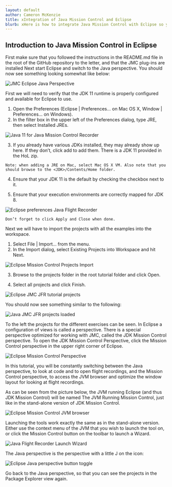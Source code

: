 ```yaml
---
layout: default
author: Cameron McKenzie
title: xIntegration of Java Mission Control and Eclipse
blurb: xHere is how to integrate Java Mission Control with Eclipse so you can profile your JVM and troubleshoot performance problems.
---
```

<a id="markdown-exercise-1b--starting-jmc-in-eclipse" name="exercise-1b--starting-jmc-in-eclipse"></a>

## Introduction to Java Mission Control in Eclipse

First make sure that you followed the instructions in the README.md file in the root
of the GitHub repository to the letter, and that the JMC plug-ins are installed Next
start Eclipse and switch to the Java perspective. You should now see something
looking somewhat like below:


<img src="/assets/eclipse-java-perspective.png" class="img-fluid" alt="JMC Eclipse Java Perspective"/>

First we will need to verify that the JDK 11 runtime is properly configured and
available for Eclipse to use.

1. Open the Preferences (Eclipse | Preferences... on Mac OS X, Window |
    Preferences... on Windows).
2. In the filter box in the upper left of the Preferences dialog, type JRE, then
    select Installed JREs.


<img src="/assets/eclipse-preferences-installed-jres.png" class="img-fluid" alt="Java 11 for Java Mission Control Recorder"/>

3. If you already have various JDKs installed, they may already show up here. If
    they don’t, click add to add them. There is a JDK 11 provided in the HoL zip.

```
Note: when adding a JRE on Mac, select Mac OS X VM. Also note that you
should browse to the <JDK>/Contents/Home folder.
```
4. Ensure that your JDK 11 is the default by checking the checkbox next to it.

5. Ensure that your execution environments are correctly mapped for JDK 8.

<img src="/assets/eclipse-preferences-execution-environments.png" class="img-fluid" alt="Eclipse preferences Java Flight Recorder"/>

```
Don’t forget to click Apply and Close when done.
```
Next we will have to import the projects with all the examples into the workspace.

1. Select File | Import... from the menu.
2. In the Import dialog, select Existing Projects into Workspace and hit Next.


<img src="/assets/eclipse-import-existing-projects.png" class="img-fluid" alt="Eclipse Mission Control Projects Import"/>

3. Browse to the projects folder in the root tutorial folder and click Open.

4. Select all projects and click Finish.


<img src="/assets/eclipse-import-tutorial-all-projects.png" class="img-fluid" alt="Eclipse JMC JFR tutorial projects"/>

You should now see something similar to the following:

<img src="/assets/eclipse-workspace-projects-loaded.png" class="img-fluid" alt="Java JMC JFR projects loaded"/>

To the left the projects for the different exercises can be seen. In Eclipse a
configuration of views is called a perspective. There is a special perspective
optimized for working with JMC, called the JDK Mission Control perspective. To
open the JDK Mission Control Perspective, click the Mission Control perspective in
the upper right corner of Eclipse.


<img src="/assets/eclipse-jmc-perspective-button-toggle.png" class="img-fluid" alt="Eclipse Mission Control Perspective"/>

In this tutorial, you will be constantly switching between the Java perspective, to look
at code and to open flight recordings, and the Mission Control perspective, to access
the JVM browser and optimize the window layout for looking at flight recordings.

As can be seen from the picture below, the JVM running Eclipse (and thus JDK
Mission Control) will be named The JVM Running Mission Control, just like in the
stand-alone version of JDK Mission Control.


<img src="/assets/eclipse-jmc-perspective-jvm-browser.png" class="img-fluid" alt="Eclipse Mission Control JVM browser"/>

Launching the tools work exactly the same as in the stand-alone version. Either use
the context menu of the JVM that you wish to launch the tool on, or click the Mission
Control button on the toolbar to launch a Wizard.


<img src="/assets/eclipse-jmc-launch-wizard-jfr.png" class="img-fluid" alt="Java Flight Recorder Launch Wizard"/>

The Java perspective is the perspective with a little J on the icon:

<img src="/assets/eclipse-java-perspective-button-toggle.png" class="img-fluid" alt="Eclipse Java perspective button toggle"/>

Go back to the Java perspective, so that you can see the projects in the Package
Explorer view again.

<a id="markdown-the-jdk-flight-recorder" name="the-jdk-flight-recorder"></a>
